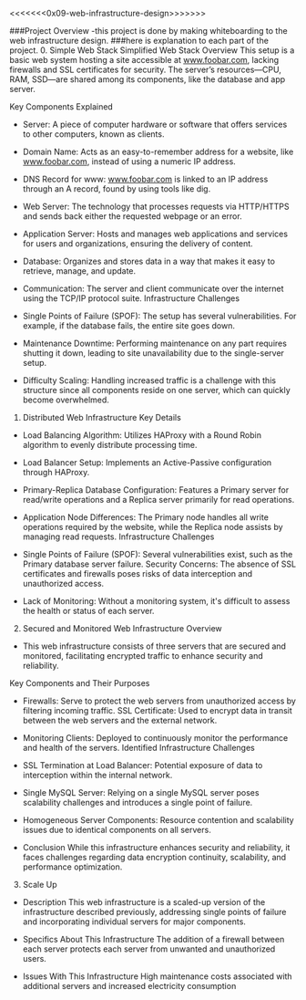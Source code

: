 <<<<<<<0x09-web-infrastructure-design>>>>>>>

###Project Overview
-this project is done by making whiteboarding to the web infrastructure design.
###here is explanation to each part of the project.
0. Simple Web Stack
Simplified Web Stack Overview
This setup is a basic web system hosting a site accessible at www.foobar.com, lacking firewalls and SSL certificates for security. The server’s resources—CPU, RAM, SSD—are shared among its components, like the database and app server.

Key Components Explained

- Server: A piece of computer hardware or software that offers services to other computers, known as clients.
- Domain Name: Acts as an easy-to-remember address for a website, like www.foobar.com, instead of using a numeric IP address.
- DNS Record for www: www.foobar.com is linked to an IP address through an A record, found by using tools like dig.
- Web Server: The technology that processes requests via HTTP/HTTPS and sends back either the requested webpage or an error.
- Application Server: Hosts and manages web applications and services for users and organizations, ensuring the delivery of content.
- Database: Organizes and stores data in a way that makes it easy to retrieve, manage, and update.
- Communication: The server and client communicate over the internet using the TCP/IP protocol suite.
Infrastructure Challenges

- Single Points of Failure (SPOF): The setup has several vulnerabilities. For example, if the database fails, the entire site goes down.
- Maintenance Downtime: Performing maintenance on any part requires shutting it down, leading to site unavailability due to the single-server setup.
- Difficulty Scaling: Handling increased traffic is a challenge with this structure since all components reside on one server, which can quickly become overwhelmed.
1. Distributed Web Infrastructure
Key Details

* Load Balancing Algorithm: Utilizes HAProxy with a Round Robin algorithm to evenly distribute processing time.
* Load Balancer Setup: Implements an Active-Passive configuration through HAProxy.
* Primary-Replica Database Configuration: Features a Primary server for read/write operations and a Replica server primarily for read operations.
* Application Node Differences: The Primary node handles all write operations required by the website, while the Replica node assists by managing read requests.
Infrastructure Challenges

* Single Points of Failure (SPOF): Several vulnerabilities exist, such as the Primary database server failure.
Security Concerns: The absence of SSL certificates and firewalls poses risks of data interception and unauthorized access.
* Lack of Monitoring: Without a monitoring system, it's difficult to assess the health or status of each server.
2. Secured and Monitored Web Infrastructure
Overview
- This web infrastructure consists of three servers that are secured and monitored, facilitating encrypted traffic to enhance security and reliability.

Key Components and Their Purposes

* Firewalls: Serve to protect the web servers from unauthorized access by filtering incoming traffic.
SSL Certificate: Used to encrypt data in transit between the web servers and the external network.
* Monitoring Clients: Deployed to continuously monitor the performance and health of the servers.
Identified Infrastructure Challenges

* SSL Termination at Load Balancer: Potential exposure of data to interception within the internal network.
* Single MySQL Server: Relying on a single MySQL server poses scalability challenges and introduces a single point of failure.
* Homogeneous Server Components: Resource contention and scalability issues due to identical components on all servers.
- Conclusion
While this infrastructure enhances security and reliability, it faces challenges regarding data encryption continuity, scalability, and performance optimization.

3. Scale Up
* Description
This web infrastructure is a scaled-up version of the infrastructure described previously, addressing single points of failure and incorporating individual servers for major components.

* Specifics About This Infrastructure
The addition of a firewall between each server protects each server from unwanted and unauthorized users.

* Issues With This Infrastructure
High maintenance costs associated with additional servers and increased electricity consumption
